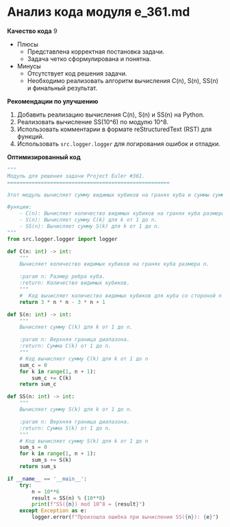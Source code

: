 # Анализ кода модуля e_361.md

**Качество кода**
9
-   Плюсы
    -   Представлена корректная постановка задачи.
    -   Задача четко сформулирована и понятна.
-   Минусы
    -   Отсутствует код решения задачи.
    -   Необходимо реализовать алгоритм вычисления C(n), S(n), SS(n) и финальный результат.

**Рекомендации по улучшению**
1.  Добавить реализацию вычисления C(n), S(n) и SS(n) на Python.
2.  Реализовать вычисление SS(10^6) по модулю 10^8.
3.  Использовать комментарии в формате reStructuredText (RST) для функций.
4.  Использовать `src.logger.logger` для логирования ошибок и отладки.

**Оптимизированный код**

```python
"""
Модуль для решения задачи Project Euler #361.
=====================================================

Этот модуль вычисляет сумму видимых кубиков на гранях куба и суммы сумм этих значений.

Функции:
    - C(n): Вычисляет количество видимых кубиков на гранях куба размера n.
    - S(n): Вычисляет сумму C(k) для k от 1 до n.
    - SS(n): Вычисляет сумму S(k) для k от 1 до n.
"""
from src.logger.logger import logger

def C(n: int) -> int:
    """
    Вычисляет количество видимых кубиков на гранях куба размера n.

    :param n: Размер ребра куба.
    :return: Количество видимых кубиков.
    """
    #  Код вычисляет количество видимых кубиков для куба со стороной n
    return 3 * n * n - 3 * n + 1

def S(n: int) -> int:
    """
    Вычисляет сумму C(k) для k от 1 до n.

    :param n: Верхняя граница диапазона.
    :return: Сумма C(k) от 1 до n.
    """
    # Код вычисляет сумму C(k) для k от 1 до n
    sum_c = 0
    for k in range(1, n + 1):
        sum_c += C(k)
    return sum_c

def SS(n: int) -> int:
    """
    Вычисляет сумму S(k) для k от 1 до n.

    :param n: Верхняя граница диапазона.
    :return: Сумма S(k) от 1 до n.
    """
    # Код вычисляет сумму S(k) для k от 1 до n
    sum_s = 0
    for k in range(1, n + 1):
        sum_s += S(k)
    return sum_s

if __name__ == '__main__':
    try:
        n = 10**6
        result = SS(n) % (10**8)
        print(f"SS({n}) mod 10^8 = {result}")
    except Exception as e:
        logger.error(f"Произошла ошибка при вычислении SS({n}): {e}")
```